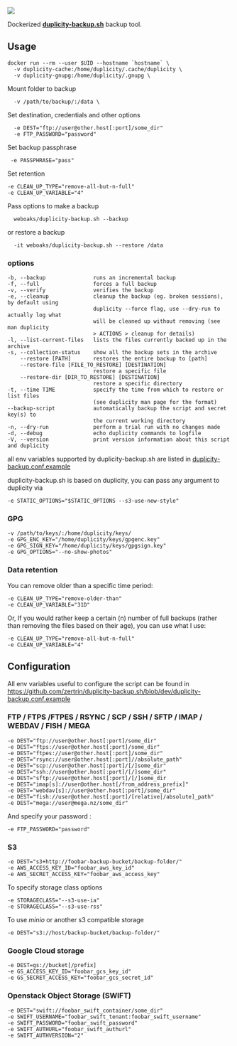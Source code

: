 [![](https://images.microbadger.com/badges/image/weboaks/duplicity-backup.sh.svg)](https://microbadger.com/images/weboaks/duplicity-backup.sh "Get your own image badge on microbadger.com")

Dockerized [**duplicity-backup.sh**](https://github.com/zertrin/duplicity-backup.sh) backup tool.

## Usage

```
docker run --rm --user $UID --hostname `hostname` \
  -v duplicity-cache:/home/duplicity/.cache/duplicity \
  -v duplicity-gnupg:/home/duplicity/.gnupg \
```
Mount folder to backup
```
  -v /path/to/backup/:/data \
```
Set destination, credentials and other options
```
  -e DEST="ftp://user@other.host[:port]/some_dir"
  -e FTP_PASSWORD="password"
```
Set backup passphrase
```
 -e PASSPHRASE="pass"
```
Set retention
```
-e CLEAN_UP_TYPE="remove-all-but-n-full"
-e CLEAN_UP_VARIABLE="4"
```

Pass options to make a backup
```
  weboaks/duplicity-backup.sh --backup
```
or restore a backup
```
  -it weboaks/duplicity-backup.sh --restore /data
```

### options
```
-b, --backup               runs an incremental backup
-f, --full                 forces a full backup
-v, --verify               verifies the backup
-e, --cleanup              cleanup the backup (eg. broken sessions), by default using
                           duplicity --force flag, use --dry-run to actually log what
                           will be cleaned up without removing (see man duplicity
                           > ACTIONS > cleanup for details)
-l, --list-current-files   lists the files currently backed up in the archive
-s, --collection-status    show all the backup sets in the archive
    --restore [PATH]       restores the entire backup to [path]
    --restore-file [FILE_TO_RESTORE] [DESTINATION]
                           restore a specific file
    --restore-dir [DIR_TO_RESTORE] [DESTINATION]
                           restore a specific directory
-t, --time TIME            specify the time from which to restore or list files
                           (see duplicity man page for the format)
--backup-script            automatically backup the script and secret key(s) to
                           the current working directory
-n, --dry-run              perform a trial run with no changes made
-d, --debug                echo duplicity commands to logfile
-V, --version              print version information about this script and duplicity
```
all env variables supported by duplicity-backup.sh are listed in [duplicity-backup.conf.example](https://github.com/zertrin/duplicity-backup.sh/blob/dev/duplicity-backup.conf.example)

duplicity-backup.sh is based on duplicity, you can pass any argument to duplicity via
```
-e STATIC_OPTIONS="$STATIC_OPTIONS --s3-use-new-style"
```

### GPG

```
-v /path/to/keys/:/home/duplicity/keys/
-e GPG_ENC_KEY="/home/duplicity/keys/gpgenc.key"
-e GPG_SIGN_KEY="/home/duplicity/keys/gpgsign.key"
-e GPG_OPTIONS="--no-show-photos"
```

### Data retention

You can remove older than a specific time period:
```
-e CLEAN_UP_TYPE="remove-older-than"
-e CLEAN_UP_VARIABLE="31D"
```
Or, If you would rather keep a certain (n) number of full backups (rather than removing the files based on their age), you can use what I use:
```
-e CLEAN_UP_TYPE="remove-all-but-n-full"
-e CLEAN_UP_VARIABLE="4"
```

## Configuration

All env variables useful to configure the script can be found in https://github.com/zertrin/duplicity-backup.sh/blob/dev/duplicity-backup.conf.example

### FTP / FTPS /FTPES / RSYNC / SCP / SSH / SFTP / IMAP / WEBDAV / FISH / MEGA
```
-e DEST="ftp://user@other.host[:port]/some_dir"
-e DEST="ftps://user@other.host[:port]/some_dir"
-e DEST="ftpes://user@other.host[:port]/some_dir"
-e DEST="rsync://user@other.host[:port]//absolute_path"
-e DEST="scp://user@other.host[:port]/[/]some_dir"
-e DEST="ssh://user@other.host[:port]/[/]some_dir"
-e DEST="sftp://user@other.host[:port]/[/]some_dir
-e DEST="imap[s]://user@other.host[/from_address_prefix]"
-e DEST="webdav[s]://user@other.host[:port]/some_dir"
-e DEST="fish://user@other.host[:port]/[relative|/absolute]_path"
-e DEST="mega://user@mega.nz/some_dir"

```
And specify your password :
```
-e FTP_PASSWORD="password"
```

### S3
```
-e DEST="s3+http://foobar-backup-bucket/backup-folder/"
-e AWS_ACCESS_KEY_ID="foobar_aws_key_id"
-e AWS_SECRET_ACCESS_KEY="foobar_aws_access_key"
```
To specify storage class options
```
-e STORAGECLASS="--s3-use-ia"
-e STORAGECLASS="--s3-use-rss"
```
To use *minio* or another s3 compatible storage
```
-e DEST="s3://host/backup-bucket/backup-folder/"
```

### Google Cloud storage
```
-e DEST=gs://bucket[/prefix]
-e GS_ACCESS_KEY_ID="foobar_gcs_key_id"
-e GS_SECRET_ACCESS_KEY="foobar_gcs_secret_id"
```
### Openstack Object Storage (SWIFT)
```
-e DEST="swift://foobar_swift_container/some_dir"
-e SWIFT_USERNAME="foobar_swift_tenant:foobar_swift_username"
-e SWIFT_PASSWORD="foobar_swift_password"
-e SWIFT_AUTHURL="foobar_swift_authurl"
-e SWIFT_AUTHVERSION="2"
```
